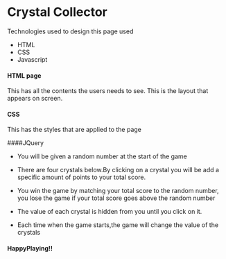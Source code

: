 # Crystal Collector
Technologies used to design this page used 
* HTML
* CSS
* Javascript

#### HTML page
This has all the contents the users needs to see. This is the layout that appears on screen.

#### CSS 
This has the styles that are applied to the page

####JQuery
* You will be given a random number at the start of the game

* There are four crystals below.By clicking on a crystal you will be add a specific amount of points to your total score.

* You win the game by matching your total score to the random number, you lose the game if your total score goes above the random number

* The value of each crystal is hidden from you until you click on it.

* Each time when the game starts,the game will change the value of the crystals

#### HappyPlaying!!
